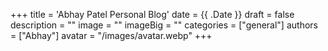 +++
title = 'Abhay Patel Personal Blog'
date = {{ .Date }}
draft = false
description = ""
image = ""
imageBig = ""
categories = ["general"]
authors = ["Abhay"]
avatar = "/images/avatar.webp"
+++
